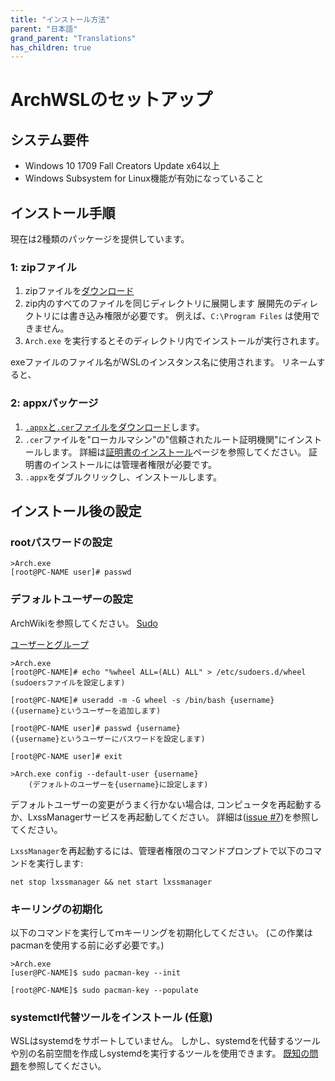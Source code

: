 ```yaml
---
title: "インストール方法"
parent: "日本語"
grand_parent: "Translations"
has_children: true
---
```

# ArchWSLのセットアップ

## システム要件

* Windows 10 1709 Fall Creators Update x64以上
* Windows Subsystem for Linux機能が有効になっていること

## インストール手順
現在は2種類のパッケージを提供しています。

### 1: zipファイル

1. zipファイルを[ダウンロード](https://github.com/yuk7/ArchWSL/releases/latest)
2. zip内のすべてのファイルを同じディレクトリに展開します
   展開先のディレクトリには書き込み権限が必要です。
   例えば、`C:\Program Files` は使用できません。
3. `Arch.exe` を実行するとそのディレクトリ内でインストールが実行されます。

exeファイルのファイル名がWSLのインスタンス名に使用されます。
リネームすると、

### 2: appxパッケージ

1. [`.appx`と`.cer`ファイルをダウンロード](https://github.com/yuk7/ArchWSL/releases/latest)します。
2. `.cer`ファイルを"ローカルマシン"の"信頼されたルート証明機関"にインストールします。
   詳細は[証明書のインストール](Install-Certificate.md)ページを参照してください。
   証明書のインストールには管理者権限が必要です。
3. `.appx`をダブルクリックし、インストールします。

## インストール後の設定

### rootパスワードの設定

```shell
>Arch.exe
[root@PC-NAME user]# passwd
```

### デフォルトユーザーの設定
ArchWikiを参照してください。
[Sudo](https://wiki.archlinux.jp/index.php/Sudo#.E3.82.A8.E3.83.B3.E3.83.88.E3.83.AA.E3.81.AE.E4.BE.8B)

[ユーザーとグループ](https://wiki.archlinux.jp/index.php/%E3%83%A6%E3%83%BC%E3%82%B6%E3%83%BC%E3%81%A8%E3%82%B0%E3%83%AB%E3%83%BC%E3%83%97)

```shell
>Arch.exe
[root@PC-NAME]# echo "%wheel ALL=(ALL) ALL" > /etc/sudoers.d/wheel
(sudoersファイルを設定します)

[root@PC-NAME]# useradd -m -G wheel -s /bin/bash {username}
({username}というユーザーを追加します)

[root@PC-NAME user]# passwd {username}
({username}というユーザーにパスワードを設定します)

[root@PC-NAME user]# exit

>Arch.exe config --default-user {username}
    (デフォルトのユーザーを{username}に設定します)
```

デフォルトユーザーの変更がうまく行かない場合は,
コンピュータを再起動するか、LxssManagerサービスを再起動してください。
詳細は([issue #7](https://github.com/yuk7/ArchWSL/issues/7))を参照してください。

`LxssManager`を再起動するには、管理者権限のコマンドプロンプトで以下のコマンドを実行します:

```batch
net stop lxssmanager && net start lxssmanager
```

### キーリングの初期化
以下のコマンドを実行してｍキーリングを初期化してください。
(この作業はpacmanを使用する前に必ず必要です。)

```shell
>Arch.exe
[user@PC-NAME]$ sudo pacman-key --init

[root@PC-NAME]$ sudo pacman-key --populate
```

### systemctl代替ツールをインストール (任意)

WSLはsystemdをサポートしていません。 しかし、systemdを代替するツールや別の名前空間を作成しsystemdを実行するツールを使用できます。
[既知の問題](Known-issues.md#systemdsystemctl)を参照してください。
